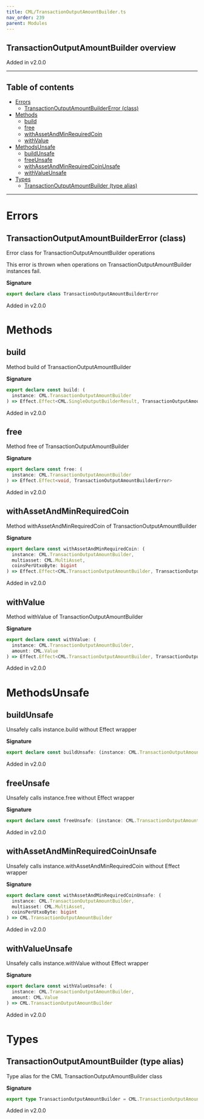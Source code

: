 ```yaml
---
title: CML/TransactionOutputAmountBuilder.ts
nav_order: 239
parent: Modules
---
```


## TransactionOutputAmountBuilder overview

Added in v2.0.0

---

<h2 class="text-delta">Table of contents</h2>

- [Errors](#errors)
  - [TransactionOutputAmountBuilderError (class)](#transactionoutputamountbuildererror-class)
- [Methods](#methods)
  - [build](#build)
  - [free](#free)
  - [withAssetAndMinRequiredCoin](#withassetandminrequiredcoin)
  - [withValue](#withvalue)
- [MethodsUnsafe](#methodsunsafe)
  - [buildUnsafe](#buildunsafe)
  - [freeUnsafe](#freeunsafe)
  - [withAssetAndMinRequiredCoinUnsafe](#withassetandminrequiredcoinunsafe)
  - [withValueUnsafe](#withvalueunsafe)
- [Types](#types)
  - [TransactionOutputAmountBuilder (type alias)](#transactionoutputamountbuilder-type-alias)

---

# Errors

## TransactionOutputAmountBuilderError (class)

Error class for TransactionOutputAmountBuilder operations

This error is thrown when operations on TransactionOutputAmountBuilder instances fail.

**Signature**

```ts
export declare class TransactionOutputAmountBuilderError
```

Added in v2.0.0

# Methods

## build

Method build of TransactionOutputAmountBuilder

**Signature**

```ts
export declare const build: (
  instance: CML.TransactionOutputAmountBuilder
) => Effect.Effect<CML.SingleOutputBuilderResult, TransactionOutputAmountBuilderError>
```

Added in v2.0.0

## free

Method free of TransactionOutputAmountBuilder

**Signature**

```ts
export declare const free: (
  instance: CML.TransactionOutputAmountBuilder
) => Effect.Effect<void, TransactionOutputAmountBuilderError>
```

Added in v2.0.0

## withAssetAndMinRequiredCoin

Method withAssetAndMinRequiredCoin of TransactionOutputAmountBuilder

**Signature**

```ts
export declare const withAssetAndMinRequiredCoin: (
  instance: CML.TransactionOutputAmountBuilder,
  multiasset: CML.MultiAsset,
  coinsPerUtxoByte: bigint
) => Effect.Effect<CML.TransactionOutputAmountBuilder, TransactionOutputAmountBuilderError>
```

Added in v2.0.0

## withValue

Method withValue of TransactionOutputAmountBuilder

**Signature**

```ts
export declare const withValue: (
  instance: CML.TransactionOutputAmountBuilder,
  amount: CML.Value
) => Effect.Effect<CML.TransactionOutputAmountBuilder, TransactionOutputAmountBuilderError>
```

Added in v2.0.0

# MethodsUnsafe

## buildUnsafe

Unsafely calls instance.build without Effect wrapper

**Signature**

```ts
export declare const buildUnsafe: (instance: CML.TransactionOutputAmountBuilder) => CML.SingleOutputBuilderResult
```

Added in v2.0.0

## freeUnsafe

Unsafely calls instance.free without Effect wrapper

**Signature**

```ts
export declare const freeUnsafe: (instance: CML.TransactionOutputAmountBuilder) => void
```

Added in v2.0.0

## withAssetAndMinRequiredCoinUnsafe

Unsafely calls instance.withAssetAndMinRequiredCoin without Effect wrapper

**Signature**

```ts
export declare const withAssetAndMinRequiredCoinUnsafe: (
  instance: CML.TransactionOutputAmountBuilder,
  multiasset: CML.MultiAsset,
  coinsPerUtxoByte: bigint
) => CML.TransactionOutputAmountBuilder
```

Added in v2.0.0

## withValueUnsafe

Unsafely calls instance.withValue without Effect wrapper

**Signature**

```ts
export declare const withValueUnsafe: (
  instance: CML.TransactionOutputAmountBuilder,
  amount: CML.Value
) => CML.TransactionOutputAmountBuilder
```

Added in v2.0.0

# Types

## TransactionOutputAmountBuilder (type alias)

Type alias for the CML TransactionOutputAmountBuilder class

**Signature**

```ts
export type TransactionOutputAmountBuilder = CML.TransactionOutputAmountBuilder
```

Added in v2.0.0
